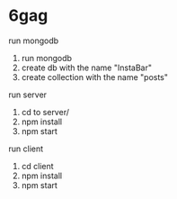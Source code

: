 # 6gag
run mongodb
1. run mongodb
2. create db with the name "InstaBar"
3. create collection with the name "posts"

run server
1. cd to server/
2. npm install
3. npm start

run client
1. cd client
2. npm install
3. npm start